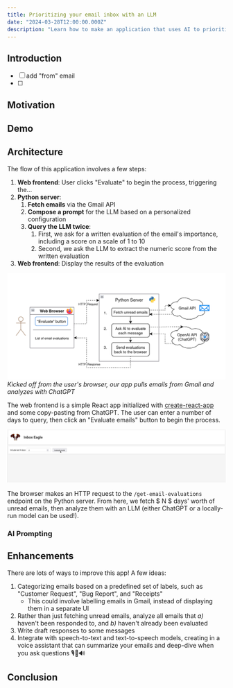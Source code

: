 ```yaml
---
title: Prioritizing your email inbox with an LLM
date: "2024-03-28T12:00:00.000Z"
description: "Learn how to make an application that uses AI to prioritize your email inbox, using the Gmail API and prompt chaining with ChatGPT."
---
```



## Introduction


- [ ] add "from" email
- [ ]




## Motivation


## Demo



## Architecture

The flow of this application involves a few steps:

1. **Web frontend**: User clicks "Evaluate" to begin the process, triggering the...
2. **Python server**:
    1. **Fetch emails** via the Gmail API
    2. **Compose a prompt** for the LLM based on a personalized configuration
    3. **Query the LLM twice**:
        1. First, we ask for a written evaluation of the email's importance, including a score on a scale of 1 to 10
        2. Second, we ask the LLM to extract the numeric score from the written evaluation
3. **Web frontend**: Display the results of the evaluation

![Inbox Eagle Flowchart](./application-flowchart.png)
*Kicked off from the user's browser, our app pulls emails from Gmail and analyzes with ChatGPT*


The web frontend is a simple React app initialized with [create-react-app](https://create-react-app.dev/) and some copy-pasting from ChatGPT. The user can enter a number of days to query, then click an "Evaluate emails" button to begin the process.

![Inbox Eagle: New Page](inbox-eagle-new-page.png)

The browser makes an HTTP request to the `/get-email-evaluations` endpoint on the Python server. From here, we fetch $ N $ days' worth of unread emails, then analyze them with an LLM (either ChatGPT or a locally-run model can be used!).


### AI Prompting



## Enhancements

There are lots of ways to improve this app! A few ideas:

1. Categorizing emails based on a predefined set of labels, such as "Customer Request", "Bug Report", and "Receipts"
    - This could involve labelling emails in Gmail, instead of displaying  them in a separate UI
2. Rather than just fetching unread emails, analyze all emails that *a)* haven't been responded to, and *b)* haven't already been evaluated
3. Write draft responses to some messages
4. Integrate with speech-to-text and text-to-speech models, creating in a voice assistant that can summarize your emails and deep-dive when you ask questions 🎙️🤖🔊

## Conclusion






